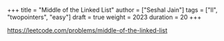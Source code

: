 +++
title = "Middle of the Linked List"
author = ["Seshal Jain"]
tags = ["ll", "twopointers", "easy"]
draft = true
weight = 2023
duration = 20
+++

<https://leetcode.com/problems/middle-of-the-linked-list>
